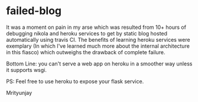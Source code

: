 # failed-blog
It was a moment on pain in my arse which was resulted from 10+ hours of debugging nikola and heroku services to get by static blog hosted automatically using travis CI.
The benefits of learning heroku services were exemplary (In which I've learned much more about the internal architecture in this fiasco) which outweighs the drawback of complete failure.

Bottom Line: you can't serve a web app on heroku in a smoother way unless it supports wsgi.

PS: Feel free to use heroku to expose your flask service.

Mrityunjay
